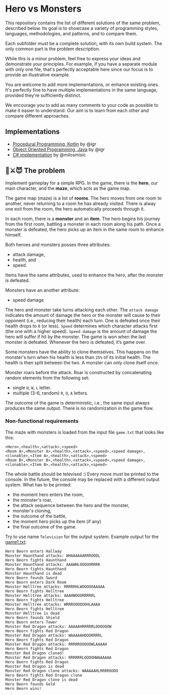 # Hero vs Monsters

This repository contains the list of different solutions of the same problem, described below. Its goal is to showcase a variety of programming styles, languages, methodologies, and patterns, and to compare them.

Each subfolder must be a complete solution, with its own build system. The only common part is the problem description.

While this is a minor problem, feel free to express your ideas and demonstrate your principles. For example, if you have a separate module with only one file, that's perfectly acceptable here since our focus is to provide an illustrative example.

You are welcome to add more implementations, or enhance existing ones. It's perfectly fine to have multiple implementations in the same language, provided they're sufficiently distinct.

We encourage you to add as many comments to your code as possible to make it easier to understand. Our aim is to learn from each other and compare different approaches.

## Implementations

+ [Procedural Programming, Kotlin](pp-kotlin/README.md) by @igr
+ [Object Oriented Programming, Java](simple-oop-java/README.md) by @igr
+ [C# implementation](c-sharp-extensions/README.md) by @milosmisic

## 🤴⚔️😈 The problem

Implement gameplay for a simple RPG. In the game, there is the **hero**, our main character, and the **maze**, which acts as the game map.

The game map (maze) is a list of **rooms**. The hero moves from one room to another, never returning to a room he has already visited. There is alway one exit from the room, the hero automatically proceeds through it.

In each room, there is a **monster** and an **item**. The hero begins his journey from the first room, battling a monster in each room along his path. Once a monster is defeated, the hero picks up an item in the same room to enhance himself.

Both heroes and monsters posses three attributes:

+ attack damage,
+ health, and
+ speed.

Items have the same attributes, used to enhance the hero, after the monster is defeated.

Monsters have an another attribute:

+ speed damage

The hero and monster take turns attacking each other. The `attack damage` indicates the amount of damage the hero or the monster will cause to their opponent (i.e., reducing their health) each turn. One is defeated once their health drops to `0` (or less). `Speed` determines which character attacks first (the one with a higher speed). `Speed damage` is the amount of damage the hero will suffer if hit by the monster. The game is won when the last monster is defeated. Whenever the hero is defeated, it’s game over.

Some monsters have the ability to clone themselves. This happens on the monster's turn when his health is less than `25%` of its initial health. The health is then split between the two. A monster can only clone itself once.

Monster roars before the attack. Roar is constructed by concatenating random elements from the following set: 
+ single `H`, `W`, `L` letter.
+ multiple (3-6, random) `R`, `O`, `A` letters.

The outcome of the game is deterministic, i.e., the same input always produces the same output. There is no randomization in the game flow.

### Non-functional requirements

The maze with monsters is loaded from the input file `game.txt` that looks like this:

```
<Hero>,<health>,<attack>,<speed>
<Room A>,<Monster A>,<health>,<attack>,<speed>,<speed damage>,<clonable>,<Item A>,<health>,<attack>,<speed>
<Room B>,<Monster B>,<health>,<attack>,<speed>,<speed damage>,<clonable>,<Item B>,<health>,<attack>,<speed>
```

The whole battle should be televised :) Every move must be printed to the console. In the future, the console may be replaced with a different output system. What has to be printed:

+ the moment hero enters the room,
+ the monster's roar,
+ the attack sequence between the hero and the monster,
+ monster's cloning,
+ the outcome of the battle,
+ the moment hero picks up the item (if any)
+ the final outcome of the game.

Try to use name `Television` for the output system. Example output for the [game1.txt](game1.txt):

```plaintext
Hero Beorn enters Hallway
Monster Haunthand attacks: WHAAAAAARRROOOL
Hero Beorn fights Haunthand
Monster Haunthand attacks: AAAWHLOOOOORRRR
Hero Beorn fights Haunthand
Monster Haunthand is dead
Hero Beorn founds Sword
Hero Beorn enters Dark Room
Monster Helltree attacks: RRRRRHLWOOOOOAAAAA
Hero Beorn fights Helltree
Monster Helltree attacks: AAAHWOOORRRRRL
Hero Beorn fights Helltree
Monster Helltree attacks: WRRROOOOOOHLAAAA
Hero Beorn fights Helltree
Monster Helltree is dead
Hero Beorn founds Shield
Hero Beorn enters Tower
Monster Red Dragon attacks: AAAAAHRRRRRLOOOOOOW
Hero Beorn fights Red Dragon
Monster Red Dragon attacks: WAAAAAHOOORRRRL
Hero Beorn fights Red Dragon
Monster Red Dragon attacks: RRRRROOOOOWLAAAAH
Hero Beorn fights Red Dragon
Monster Red Dragon cloned!
Monster Red Dragon attacks: RRRRRRLOOOOHWAAAAAA
Hero Beorn fights Red Dragon
Monster Red Dragon is dead
Monster Red Dragon clone attacks: WAAAAAHLRRRROOOO
Hero Beorn fights Red Dragon clone
Monster Red Dragon clone is dead
Hero Beorn founds Gold
Hero Beorn wins!
```